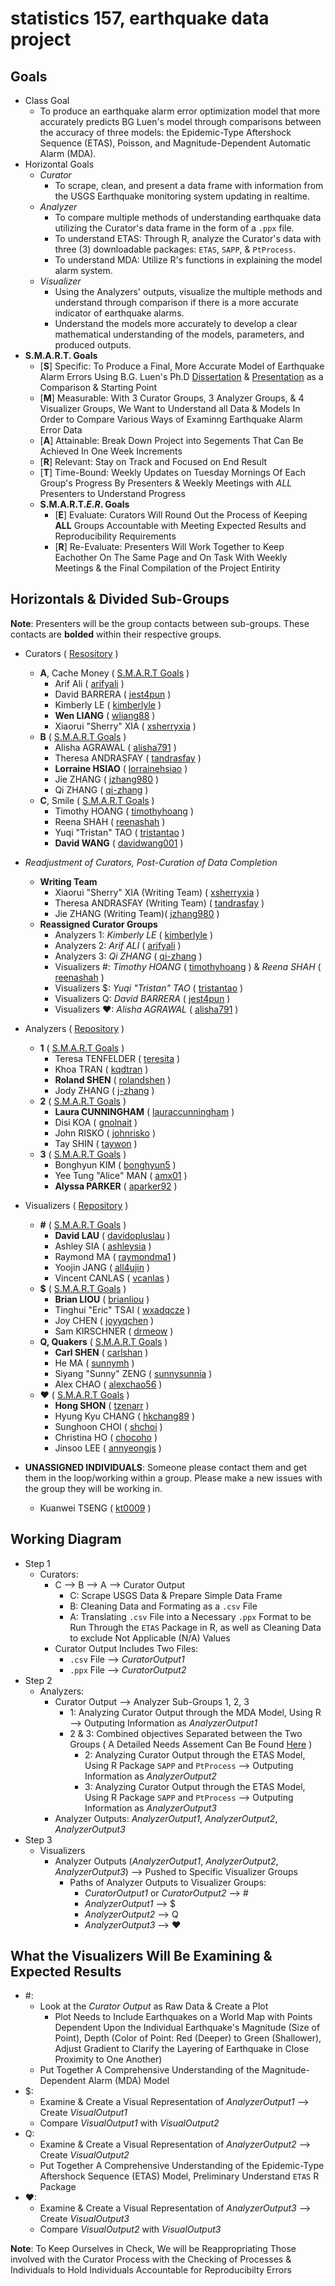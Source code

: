 statistics 157, earthquake data project
=====

Goals
-----
  - Class Goal
    - To produce an earthquake alarm error optimization model that more accurately predicts BG Luen's model through comparisons between the accuracy of three models: the Epidemic-Type Aftershock Sequence (ETAS), Poisson, and Magnitude-Dependent Automatic Alarm (MDA).
  - Horizontal Goals
    - _Curator_
      - To scrape, clean, and present a data frame with information from the USGS Earthquake monitoring system updating in realtime.
    - _Analyzer_
      - To compare multiple methods of understanding earthquake data utilizing the Curator's data frame in the form of a `.ppx` file.
      - To understand ETAS: Through R, analyze the Curator's data with three (3) downloadable packages: `ETAS`, `SAPP`, & `PtProcess`.
      - To understand MDA: Utilize R's functions in explaining the model alarm system.
    - _Visualizer_
      - Using the Analyzers' outputs, visualize the multiple methods and understand through comparison if there is a more accurate indicator of earthquake alarms.
      - Understand the models more accurately to develop a clear mathematical understanding of the models, parameters, and produced outputs.  
  - **S.M.A.R.T. Goals**
    - [**S**] Specific: To Produce a Final, More Accurate Model of Earthquake Alarm Errors Using B.G. Luen's Ph.D [Dissertation](https://github.com/j-zhang/analyzers/blob/master/resources/luen_paper.pdf) & [Presentation](http://www.stat.berkeley.edu/%7Ebradluen/slides.pdf) as a Comparison & Starting Point
    - [**M**] Measurable: With 3 Curator Groups, 3 Analyzer Groups, & 4 Visualizer Groups, We Want to Understand all Data & Models In Order to Compare Various Ways of Examinng Earthquake Alarm Error Data
    - [**A**] Attainable: Break Down Project into Segements That Can Be Achieved In One Week Increments
    - [**R**] Relevant: Stay on Track and Focused on End Result
    - [**T**] Time-Bound: Weekly Updates on Tuesday Mornings Of Each Group's Progress By Presenters & Weekly Meetings with _ALL_ Presenters to Understand Progress
    - **S.M.A.R.T._E_._R_. Goals**
      - [**E**] Evaluate: Curators Will Round Out the Process of Keeping **ALL** Groups Accountable with Meeting Expected Results and Reproducibility Requirements
      - [**R**] Re-Evaluate: Presenters Will Work Together to Keep Eachother On The Same Page and On Task With Weekly Meetings & the Final Compilation of the Project Entirity

Horizontals & Divided Sub-Groups
-----
**Note**: Presenters will be the group contacts between sub-groups.  These contacts are **bolded** within their respective groups.
- Curators ( [Resository](https://github.com/stat157/data-curators) )
  - **A**, Cache Money ( [S.M.A.R.T Goals](https://github.com/wliang88/Earthquake-Curators/blob/master/README.md) )
    - Arif Ali                ( [arifyali](https://github.com/arifyali) )
    - David BARRERA           ( [jest4pun](https://github.com/jest4pun) )
    - Kimberly LE             ( [kimberlyle](https://github.com/kimberlyle) )
    - **Wen LIANG**               ( [wliang88](https://github.com/wliang88) )
    - Xiaorui "Sherry" XIA    ( [xsherryxia](https://github.com/xsherryxia) )
  - **B** ( [S.M.A.R.T Goals](https://github.com/stat157/presenters/issues/10) )
    - Alisha AGRAWAL          ( [alisha791](https://github.com/alisha791) )
    - Theresa ANDRASFAY       ( [tandrasfay](https://github.com/tandrasfay) )
    - **Lorraine HSIAO**          ( [lorrainehsiao](https://github.com/lorrainehsiao) )
    - Jie ZHANG               ( [jzhang980](https://github.com/jzhang980) )
    - Qi ZHANG                ( [qi-zhang](https://github.com/qi-zhang) )
  - **C**, Smile ( [S.M.A.R.T Goals](https://github.com/stat157/background/issues/25) )
    - Timothy HOANG           ( [timothyhoang](https://github.com/timothyhoang) )
    - Reena SHAH              ( [reenashah](https://github.com/reenashah) )
    - Yuqi "Tristan" TAO                ( [tristantao](https://github.com/tristantao) )
    - **David WANG**              ( [davidwang001](https://github.com/davidwang001) )
- _Readjustment of Curators, Post-Curation of Data Completion_
  - **Writing Team**
    - Xiaorui "Sherry" XIA (Writing Team)    ( [xsherryxia](https://github.com/xsherryxia) )
    - Theresa ANDRASFAY (Writing Team) ( [tandrasfay](https://github.com/tandrasfay) )
    - Jie ZHANG (Writing Team)( [jzhang980](https://github.com/jzhang980) )
  - **Reassigned Curator Groups**
    - Analyzers 1: _Kimberly LE_ ( [kimberlyle](https://github.com/kimberlyle) )
    - Analyzers 2: _Arif ALI_ ( [arifyali](https://github.com/arifyali) )
    - Analyzers 3: _Qi ZHANG_  ( [qi-zhang](https://github.com/qi-zhang) )
    - Visualizers #: _Timothy HOANG_ ( [timothyhoang](https://github.com/timothyhoang) ) &  _Reena SHAH_ ( [reenashah](https://github.com/reenashah) )
    - Visualizers $: _Yuqi "Tristan" TAO_ ( [tristantao](https://github.com/tristantao) )
    - Visualizers Q: _David BARRERA_ ( [jest4pun](https://github.com/jest4pun) )
    - Visualizers ❤: _Alisha AGRAWAL_ ( [alisha791](https://github.com/alisha791) )

- Analyzers ( [Repository](https://github.com/stat157/analyzers) )
  - **1**  ( [S.M.A.R.T Goals](https://github.com/stat157/background/issues/13) )
    - Teresa TENFELDER        ( [teresita](https://github.com/teresita) )
    - Khoa TRAN               ( [kqdtran](https://github.com/kqdtran) )
    - **Roland SHEN**              ( [rolandshen](https://github.com/rolandshen) )
    - Jody ZHANG              ( [j-zhang](https://github.com/j-zhang) )
  - **2** ( [S.M.A.R.T Goals](https://github.com/stat157/background/issues/24) )
    - **Laura CUNNINGHAM**        ( [lauraccunningham](https://github.com/lauraccunningham) )
    - Disi KOA                ( [gnolnait](https://github.com/gnolnait) )
    - John RISKO              ( [johnrisko](https://github.com/johnrisko) )
    - Tay SHIN                ( [taywon](https://github.com/taywon) )
  - **3** ( [S.M.A.R.T Goals](https://github.com/stat157/background/issues/23) )
    - Bonghyun KIM            ( [bonghyun5](https://github.com/bonghyun5) )
    - Yee Tung "Alice" MAN    ( [amx01](https://github.com/amx01) )
    - **Alyssa PARKER**           ( [aparker92](https://github.com/aparker92) )

- Visualizers ( [Repository](https://github.com/stat157/visualizers) )
  - **#**  ( [S.M.A.R.T Goals]() )
    - **David LAU**               ( [davidopluslau](https://github.com/davidopluslau) )
    - Ashley SIA              ( [ashleysia](https://github.com/ashleysia) )
    - Raymond MA              ( [raymondma1](https://github.com/raymondma1) )
    - Yoojin JANG             ( [all4ujin](https://github.com/all4ujin) )
    - Vincent CANLAS          ( [vcanlas](https://github.com/vcanlas) )
  - **$** ( [S.M.A.R.T Goals](https://github.com/joyyqchen/EarthquakeProject.Team-Chen.Kirschner.Liou.Tsai) )
    - **Brian LIOU**              ( [brianliou](https://github.com/brianliou) )
    - Tinghui "Eric" TSAI     ( [wxadqcze](https://github.com/wxadqcze) )
    - Joy CHEN                ( [joyyqchen](https://github.com/joyyqchen) )
    - Sam KIRSCHNER           ( [drmeow](https://github.com/drmeow) )
  - **Q, Quakers** ( [S.M.A.R.T Goals](https://github.com/SunnySunnia/TheQuakers/blob/master/README.md) )
    - **Carl SHEN**               ( [carlshan](https://github.com/carlshan) )
    - He MA                   ( [sunnymh](https://github.com/sunnymh) )
    - Siyang "Sunny" ZENG     ( [sunnysunnia](https://github.com/sunnysunnia) )
    - Alex CHAO               ( [alexchao56](https://github.com/alexchao56) )
  - **❤** ( [S.M.A.R.T Goals](https://github.com/stat157/background/issues/22) )
    - **Hong SHON**               ( [tzenarr](https://github.com/tzenarr) )
    - Hyung Kyu CHANG         ( [hkchang89](https://github.com/hkchang89) )
    - Sunghoon CHOI           ( [shchoi](https://github.com/schoi) )
    - Christina HO            ( [chocoho](https://github.com/chocoho) )
    - Jinsoo LEE              ( [annyeongjs](https://github.com/annyeongjs) )

- **UNASSIGNED INDIVIDUALS**: Someone please contact them and get them in the loop/working within a group.  Please make a new issues with the group they will be working in.
    - Kuanwei TSENG           ( [kt0009](https://github.com/kt0009) )

Working Diagram
-----
- Step 1
  - Curators:
      - C --> B --> A --> Curator Output
        - C: Scrape USGS Data & Prepare Simple Data Frame
        - B: Cleaning Data and Formating as a `.csv` File
        - A: Translating `.csv` File into a Necessary `.ppx` Format to be Run Through the `ETAS` Package in R, as well as Cleaning Data to exclude Not Applicable (N/A) Values
      - Curator Output Includes Two Files: 
        - `.csv` File --> _CuratorOutput1_
        - `.ppx` File --> _CuratorOutput2_
- Step 2
  - Analyzers:
      - Curator Output --> Analyzer Sub-Groups 1, 2, 3
        - 1: Analyzing Curator Output through the MDA Model, Using R --> Outputing Information as _AnalyzerOutput1_
        - 2 & 3: Combined objectives Separated between the Two Groups ( A Detailed Needs Assement Can Be Found [Here](https://github.com/stat157/background/issues/26) )
          - 2: Analyzing Curator Output through the ETAS Model, Using R Package `SAPP` and `PtProcess` --> Outputing Information as _AnalyzerOutput2_
          - 3: Analyzing Curator Output through the ETAS Model, Using R Package `SAPP` and `PtProcess` --> Outputing Information as _AnalyzerOutput3_
      - Analyzer Outputs: _AnalyzerOutput1_, _AnalyzerOutput2_, _AnalyzerOutput3_
- Step 3
  - Visualizers
      - Analyzer Outputs (_AnalyzerOutput1_, _AnalyzerOutput2_, _AnalyzerOutput3_) --> Pushed to Specific Visualizer Groups
        - Paths of Analyzer Outputs to Visualizer Groups:
          - _CuratorOutput1_ or _CuratorOutput2_ --> #
          - _AnalyzerOutput1_ --> $ 
          - _AnalyzerOutput2_ --> Q
          - _AnalyzerOutput3_ --> ❤

What the Visualizers Will Be Examining & Expected Results
-----
  - #: 
    - Look at the _Curator Output_ as Raw Data & Create a Plot
      - Plot Needs to Include Earthquakes on a World Map with Points Dependent Upon the Individual Earthquake's Magnitude (Size of Point), Depth (Color of Point: Red (Deeper) to Green (Shallower), Adjust Gradient to Clarify the Layering of Earthquake in Close Proximity to One Another)
    - Put Together A Comprehensive Understanding of the Magnitude-Dependent Alarm (MDA) Model
  - $: 
    - Examine & Create a Visual Representation of _AnalyzerOutput1_ --> Create _VisualOutput1_
    - Compare _VisualOutput1_ with _VisualOutput2_
  - Q: 
    - Examine & Create a Visual Representation of _AnalyzerOutput2_ --> Create _VisualOutput2_
    - Put Together A Comprehensive Understanding of the Epidemic-Type Aftershock Sequence (ETAS) Model, Preliminary Understand `ETAS` R Package
  - ❤: 
    - Examine & Create a Visual Representation of _AnalyzerOutput3_ --> Create _VisualOutput3_
    - Compare _VisualOutput2_ with _VisualOutput3_

**Note**: To Keep Ourselves in Check, We will be Reappropriating Those involved with the Curator Process with the Checking of Processes & Individuals to Hold Individuals Accountable for Reproducibilty Errors
